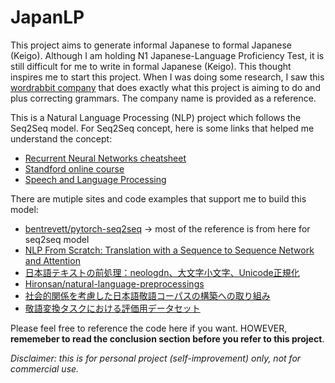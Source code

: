 # JapanLP

This project aims to generate informal Japanese to formal Japanese (Keigo). Although I am holding N1 Japanese-Language Proficiency Test, it is still difficult for me to write in formal Japanese (Keigo). This thought inspires me to start this project. When I was doing some research, I saw this [wordrabbit company](https://wordrabbit.jp/) that does exactly what this project is aiming to do and plus correcting grammars. The company name is provided as a reference. 

This is a Natural Language Processing (NLP) project which follows the Seq2Seq model. For Seq2Seq concept, here is some links that helped me understand the concept: 
* [Recurrent Neural Networks cheatsheet](https://stanford.edu/~shervine/teaching/cs-230/cheatsheet-recurrent-neural-networks)
* [Standford online course](https://youtube.com/playlist?list=PLoROMvodv4rMFqRtEuo6SGjY4XbRIVRd4&si=SYTMKNq3x64AwVDN) 
* [Speech and Language Processing](https://web.stanford.edu/~jurafsky/slp3/ed3book.pdf) 

There are mutiple sites and code examples that support me to build this model: 
* [bentrevett/pytorch-seq2seq](https://github.com/bentrevett/pytorch-seq2seq/blob/main/1%20-%20Sequence%20to%20Sequence%20Learning%20with%20Neural%20Networks.ipynb) -> most of the reference is from here for seq2seq model
* [NLP From Scratch: Translation with a Sequence to Sequence Network and Attention](https://pytorch.org/tutorials/intermediate/seq2seq_translation_tutorial.html#loading-data-files)
* [日本語テキストの前処理：neologdn、大文字小文字、Unicode正規化](https://tuttieee.hatenablog.com/entry/ja-nlp-preprocess)
* [Hironsan/natural-language-preprocessings](https://github.com/Hironsan/natural-language-preprocessings/blob/master/preprocessings/ja/cleaning.py)
* [社会的関係を考慮した日本語敬語コーパスの構築への取り組み](https://www.jstage.jst.go.jp/article/pjsai/JSAI2022/0/JSAI2022_2C1GS601/_article/-char/ja/)
* [敬語変換タスクにおける評価用データセット](https://github.com/cl-tohoku/keigo_transfer_task?tab=readme-ov-file)

Please feel free to reference the code here if you want. HOWEVER, **rememeber to read the conclusion section before you refer to this project**.

*Disclaimer: this is for personal project (self-improvement) only, not for commercial use.*  